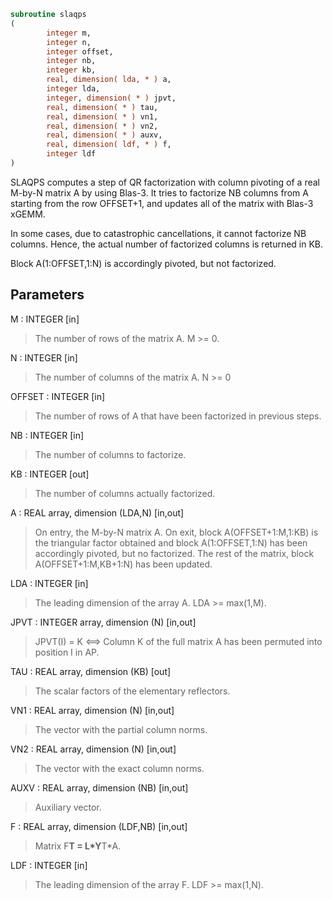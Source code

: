 ```fortran
subroutine slaqps
(
        integer m,
        integer n,
        integer offset,
        integer nb,
        integer kb,
        real, dimension( lda, * ) a,
        integer lda,
        integer, dimension( * ) jpvt,
        real, dimension( * ) tau,
        real, dimension( * ) vn1,
        real, dimension( * ) vn2,
        real, dimension( * ) auxv,
        real, dimension( ldf, * ) f,
        integer ldf
)
```

SLAQPS computes a step of QR factorization with column pivoting
of a real M-by-N matrix A by using Blas-3.  It tries to factorize
NB columns from A starting from the row OFFSET+1, and updates all
of the matrix with Blas-3 xGEMM.

In some cases, due to catastrophic cancellations, it cannot
factorize NB columns.  Hence, the actual number of factorized
columns is returned in KB.

Block A(1:OFFSET,1:N) is accordingly pivoted, but not factorized.

## Parameters
M : INTEGER [in]
> The number of rows of the matrix A. M >= 0.

N : INTEGER [in]
> The number of columns of the matrix A. N >= 0

OFFSET : INTEGER [in]
> The number of rows of A that have been factorized in
> previous steps.

NB : INTEGER [in]
> The number of columns to factorize.

KB : INTEGER [out]
> The number of columns actually factorized.

A : REAL array, dimension (LDA,N) [in,out]
> On entry, the M-by-N matrix A.
> On exit, block A(OFFSET+1:M,1:KB) is the triangular
> factor obtained and block A(1:OFFSET,1:N) has been
> accordingly pivoted, but no factorized.
> The rest of the matrix, block A(OFFSET+1:M,KB+1:N) has
> been updated.

LDA : INTEGER [in]
> The leading dimension of the array A. LDA >= max(1,M).

JPVT : INTEGER array, dimension (N) [in,out]
> JPVT(I) = K <==> Column K of the full matrix A has been
> permuted into position I in AP.

TAU : REAL array, dimension (KB) [out]
> The scalar factors of the elementary reflectors.

VN1 : REAL array, dimension (N) [in,out]
> The vector with the partial column norms.

VN2 : REAL array, dimension (N) [in,out]
> The vector with the exact column norms.

AUXV : REAL array, dimension (NB) [in,out]
> Auxiliary vector.

F : REAL array, dimension (LDF,NB) [in,out]
> Matrix F**T = L*Y**T*A.

LDF : INTEGER [in]
> The leading dimension of the array F. LDF >= max(1,N).
